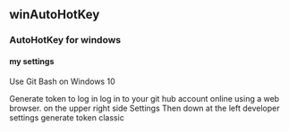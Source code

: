## winAutoHotKey
### AutoHotKey for windows
#### my settings

Use Git Bash on Windows 10

Generate token to log in
log in to your git hub account online using a web browser.
on the upper right side Settings
Then down at the left developer settings
generate token classic


